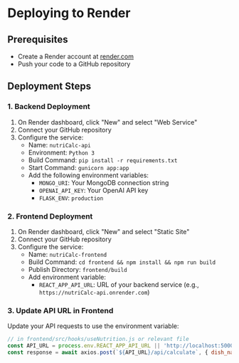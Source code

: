 # Deploying to Render

## Prerequisites
- Create a Render account at [render.com](https://render.com)
- Push your code to a GitHub repository

## Deployment Steps

### 1. Backend Deployment
1. On Render dashboard, click "New" and select "Web Service"
2. Connect your GitHub repository
3. Configure the service:
   - Name: `nutriCalc-api`
   - Environment: `Python 3`
   - Build Command: `pip install -r requirements.txt`
   - Start Command: `gunicorn app:app`
   - Add the following environment variables:
     - `MONGO_URI`: Your MongoDB connection string
     - `OPENAI_API_KEY`: Your OpenAI API key
     - `FLASK_ENV`: `production`

### 2. Frontend Deployment
1. On Render dashboard, click "New" and select "Static Site"
2. Connect your GitHub repository
3. Configure the service:
   - Name: `nutriCalc-frontend`
   - Build Command: `cd frontend && npm install && npm run build`
   - Publish Directory: `frontend/build`
   - Add environment variable:
     - `REACT_APP_API_URL`: URL of your backend service (e.g., `https://nutriCalc-api.onrender.com`)

### 3. Update API URL in Frontend
Update your API requests to use the environment variable:

```js
// in frontend/src/hooks/useNutrition.js or relevant file
const API_URL = process.env.REACT_APP_API_URL || 'http://localhost:5000';
const response = await axios.post(`${API_URL}/api/calculate`, { dish_name: dishName });
```

